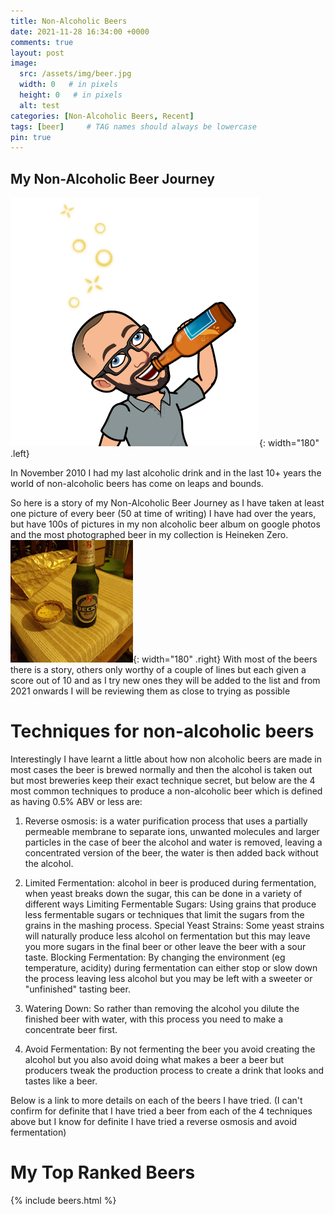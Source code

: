 ```yaml
---
title: Non-Alcoholic Beers
date: 2021-11-28 16:34:00 +0000
comments: true
layout: post
image:
  src: /assets/img/beer.jpg
  width: 0   # in pixels
  height: 0   # in pixels
  alt: test
categories: [Non-Alcoholic Beers, Recent]
tags: [beer]     # TAG names should always be lowercase
pin: true
---
```

## My Non-Alcoholic Beer Journey

![Beer](/assets/img/beer.jpg){: width="180" .left}

In November 2010 I had my last alcoholic drink and in the last 10+ years the world of non-alcoholic beers has come on leaps and bounds.

So here is a story of my Non-Alcoholic Beer Journey as I have taken at least one picture of every beer (50 at time of writing) I have had over the years, but have 100s of pictures in my non alcoholic beer album on google photos and the most photographed beer in my collection is Heineken Zero.
![Beer](/assets/img/beers/beers.gif){: width="180" .right}
With most of the beers there is a story, others only worthy of a couple of lines but each given a score out of 10 and as I try new ones they will be added to the list and from 2021 onwards I will be reviewing them as close to trying as possible

<h1> Techniques for non-alcoholic beers</h1>

Interestingly I have learnt a little about how non alcoholic beers are made in most cases the beer is brewed normally and then the alcohol is taken out but most breweries keep their exact technique secret, but below are the 4 most common techniques to produce a non-alcoholic beer which is defined as having 0.5% ABV or less are:

1. Reverse osmosis: is a water purification process that uses a partially permeable membrane to separate ions, unwanted molecules and larger particles in the case of beer the alcohol and water is removed, leaving a concentrated version of the beer, the water is then added back without the alcohol.

2. Limited Fermentation: alcohol in beer is produced during fermentation, when yeast breaks down the sugar, this can be done in a variety of different ways
Limiting Fermentable Sugars: Using grains that produce less fermentable sugars or techniques that limit the sugars from the grains in the mashing process.
Special Yeast Strains: Some yeast strains will naturally produce less alcohol on fermentation but this may leave you more sugars in the final beer or other leave the beer with a sour taste.
Blocking Fermentation: By changing the environment (eg temperature, acidity) during fermentation can either stop or slow down the process leaving less alcohol but you may be left with a sweeter or "unfinished" tasting beer.

3. Watering Down: So rather than removing the alcohol you dilute the finished beer with water, with this process you need to make a concentrate beer first.

4. Avoid Fermentation: By not fermenting the beer you avoid creating the alcohol but you also avoid doing what makes a beer a beer but producers tweak the production process to create a drink that looks and tastes like a beer.

Below is a link to more details on each of the beers I have tried. (I can't confirm for definite that I have tried a beer from each of the 4 techniques above but I know for definite I have tried a reverse osmosis and avoid fermentation)

<h1><i class="fas fa-crown"></i> My Top Ranked Beers <i class="fas fa-crown"></i></h1>

{% include beers.html %}
